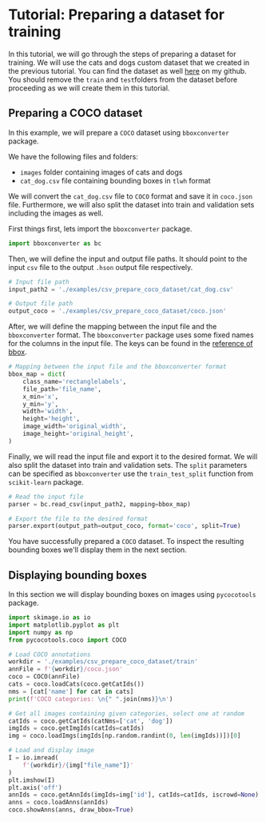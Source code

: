 # Tutorial: Preparing a dataset for training

In this tutorial, we will go through the steps of preparing a dataset for training. We will use the cats and dogs custom dataset that we created in the previous tutorial. You can find the dataset as well [here](https://github.com/ODAncona/bboxconverter/tree/main/examples/csv_prepare_coco_dataset) on my github. You should remove the `train` and `test`folders from the dataset before proceeding as we will create them in this tutorial.

## Preparing a COCO dataset

In this example, we will prepare a `COCO` dataset using `bboxconverter` package.

We have the following files and folders:

* `images` folder containing images of cats and dogs
* `cat_dog.csv` file containing bounding boxes in `tlwh` format

We will convert the `cat_dog.csv` file to `COCO` format and save it in `coco.json` file.
Furthermore, we will also split the dataset into train and validation sets including the images as well.

First things first, lets import the `bboxconverter` package.

```python
import bboxconverter as bc
```

Then, we will define the input and output file paths. It should point to the input `csv` file to the output `.hson` output file respectively.

```python
# Input file path
input_path2 = './examples/csv_prepare_coco_dataset/cat_dog.csv'

# Output file path
output_coco = './examples/csv_prepare_coco_dataset/coco.json'
```

After, we will define the mapping between the input file and the `bboxconverter` format. The `bboxconverter` package uses some fixed names for the columns in the input file. The keys can be found in the [reference of bbox](../reference/bbox.md).

```python
# Mapping between the input file and the bboxconverter format
bbox_map = dict(
    class_name='rectanglelabels',
    file_path='file_name',
    x_min='x',
    y_min='y',
    width='width',
    height='height',
    image_width='original_width',
    image_height='original_height',
)
```

Finally, we will read the input file and export it to the desired format. We will also split the dataset into train and validation sets. The `split` parameters can be specified as `bboxconverter` use the `train_test_split` function from `scikit-learn` package.

```python
# Read the input file
parser = bc.read_csv(input_path2, mapping=bbox_map)

# Export the file to the desired format
parser.export(output_path=output_coco, format='coco', split=True)
```

You have successfully prepared a `COCO` dataset. To inspect the resulting bounding boxes we'll display them in the next section.

## Displaying bounding boxes

In this section we will display bounding boxes on images using `pycocotools` package.

```python
import skimage.io as io
import matplotlib.pyplot as plt
import numpy as np
from pycocotools.coco import COCO

# Load COCO annotations
workdir = './examples/csv_prepare_coco_dataset/train'
annFile = f'{workdir}/coco.json'
coco = COCO(annFile)
cats = coco.loadCats(coco.getCatIds())
nms = [cat['name'] for cat in cats]
print(f'COCO categories: \n{" ".join(nms)}\n')

# Get all images containing given categories, select one at random
catIds = coco.getCatIds(catNms=['cat', 'dog'])
imgIds = coco.getImgIds(catIds=catIds)
img = coco.loadImgs(imgIds[np.random.randint(0, len(imgIds))])[0]

# Load and display image
I = io.imread(
    f'{workdir}/{img["file_name"]}'
)
plt.imshow(I)
plt.axis('off')
annIds = coco.getAnnIds(imgIds=img['id'], catIds=catIds, iscrowd=None)
anns = coco.loadAnns(annIds)
coco.showAnns(anns, draw_bbox=True)
```